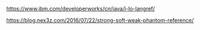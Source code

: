 
https://www.ibm.com/developerworks/cn/java/j-lo-langref/

https://blog.nex3z.com/2016/07/22/strong-soft-weak-phantom-reference/